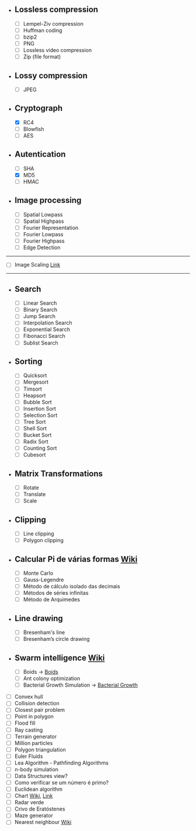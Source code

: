 - ## Lossless compression
  - [ ] Lempel-Ziv compression 
  - [ ] Huffman coding
  - [ ] bzip2
  - [ ] PNG
  - [ ] Lossless video compression
  - [ ] Zip (file format)
- ## Lossy compression
  - [ ] JPEG
- ## Cryptograph
  - [x] RC4
  - [ ] Blowfish
  - [ ] AES
- ##  Autentication
  - [ ] SHA
  - [x] MD5
  - [ ] HMAC
- ## Image processing
  - [ ] Spatial Lowpass
  - [ ] Spatial Highpass
  - [ ] Fourier Representation
  - [ ] Fourier Lowpass
  - [ ] Fourier Highpass
  - [ ] Edge Detection
--------------------------------
- [ ] Image Scaling [Link](http://courses.cs.vt.edu/~masc1044/L17-Rotation/ScalingNN.html)
--------------------------------
- ## Search
  - [ ] Linear Search
  - [ ] Binary Search
  - [ ] Jump Search
  - [ ] Interpolation Search
  - [ ] Exponential Search
  - [ ] Fibonacci Search
  - [ ] Sublist Search
- ## Sorting
  - [ ] Quicksort
  - [ ] Mergesort
  - [ ] Timsort
  - [ ] Heapsort
  - [ ] Bubble Sort
  - [ ] Insertion Sort
  - [ ] Selection Sort
  - [ ] Tree Sort
  - [ ] Shell Sort
  - [ ] Bucket Sort
  - [ ] Radix Sort
  - [ ] Counting Sort
  - [ ] Cubesort
- ## Matrix Transformations
  - [ ] Rotate
  - [ ] Translate
  - [ ] Scale
- ## Clipping
  - [ ] Line clipping
  - [ ] Polygon clipping
- ## Calcular Pi de várias formas [Wiki](https://pt.wikipedia.org/wiki/Pi)
  - [ ] Monte Carlo
  - [ ] Gauss-Legendre
  - [ ] Método de cálculo isolado das decimais
  - [ ] Métodos de séries infinitas
  - [ ] Método de Arquimedes
- ## Line drawing
  - [ ] Bresenham's line
  - [ ] Bresenham’s circle drawing
- ## Swarm intelligence [Wiki](https://en.wikipedia.org/wiki/Swarm_intelligence#Ant_colony_optimization_(Dorigo_1992))
  - [ ] Boids -> [Boids](https://youtu.be/uMI1QcgfBeU)
  - [ ] Ant colony optimization
  - [ ] Bacterial Growth Simulation -> [Bacterial Growth](http://infection.inquiry-hub.net/)
- [ ] Convex hull
- [ ] Collision detection
- [ ] Closest pair problem
- [ ] Point in polygon
- [ ] Flood fill
- [ ] Ray casting
- [ ] Terrain generator
- [ ] Million particles
- [ ] Polygon triangulation
- [ ] Euler Fluids
- [ ] Lea Algorithm - Pathfinding Algorithms
- [ ] n-body simulation
- [ ] Data Structures view?
- [ ] Como verificar se um número é primo?
- [ ] Euclidean algorithm
- [ ] Chart [Wiki](https://en.wikipedia.org/wiki/Chart), [Link](https://www.advsofteng.com/gallery.html)
- [ ] Radar verde
- [ ] Crivo de Eratóstenes
- [ ] Maze generator
- [ ] Nearest neighbour [Wiki](https://en.wikipedia.org/wiki/Nearest_neighbour_algorithm)
